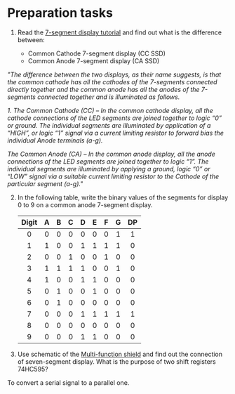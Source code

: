 # Preparation tasks

1. Read the [7-segment display tutorial](https://www.electronics-tutorials.ws/blog/7-segment-display-tutorial.html) and find out what is the difference between:

   - Common Cathode 7-segment display (CC SSD)
   - Common Anode 7-segment display (CA SSD)

_"The difference between the two displays, as their name suggests, is that the common cathode has all the cathodes of the 7-segments connected directly together and the common anode has all the anodes of the 7-segments connected together and is illuminated as follows._

_1. The Common Cathode (CC) – In the common cathode display, all the cathode connections of the LED segments are joined together to logic “0” or ground. The individual segments are illuminated by application of a “HIGH”, or logic “1” signal via a current limiting resistor to forward bias the individual Anode terminals (a-g)._

_The Common Anode (CA) – In the common anode display, all the anode connections of the LED segments are joined together to logic “1”. The individual segments are illuminated by applying a ground, logic “0” or “LOW” signal via a suitable current limiting resistor to the Cathode of the particular segment (a-g)."_

2. In the following table, write the binary values of the segments for display 0 to 9 on a common anode 7-segment display.

   | **Digit** | **A** | **B** | **C** | **D** | **E** | **F** | **G** | **DP** |
   | :-------: | :---: | :---: | :---: | :---: | :---: | :---: | :---: | :----: |
   |     0     |   0   |   0   |   0   |   0   |   0   |   0   |   1   |   1    |
   |     1     |   1   |   0   |   0   |   1   |   1   |   1   |   1   |   0    |
   |     2     |   0   |   0   |   1   |   0   |   0   |   1   |   0   |   0    |
   |     3     |   1   |   1   |   1   |   1   |   0   |   0   |   1   |   0    |
   |     4     |   1   |   0   |   0   |   1   |   1   |   0   |   0   |   0    |
   |     5     |   0   |   1   |   0   |   0   |   1   |   0   |   0   |   0    |
   |     6     |   0   |   1   |   0   |   0   |   0   |   0   |   0   |   0    |
   |     7     |   0   |   0   |   0   |   1   |   1   |   1   |   1   |   1    |
   |     8     |   0   |   0   |   0   |   0   |   0   |   0   |   0   |   0    |
   |     9     |   0   |   0   |   0   |   1   |   1   |   0   |   0   |   0    |

3. Use schematic of the [Multi-function shield](../../Docs/arduino_shield.pdf) and find out the connection of seven-segment display. What is the purpose of two shift registers 74HC595?

To convert a serial signal to a parallel one.
